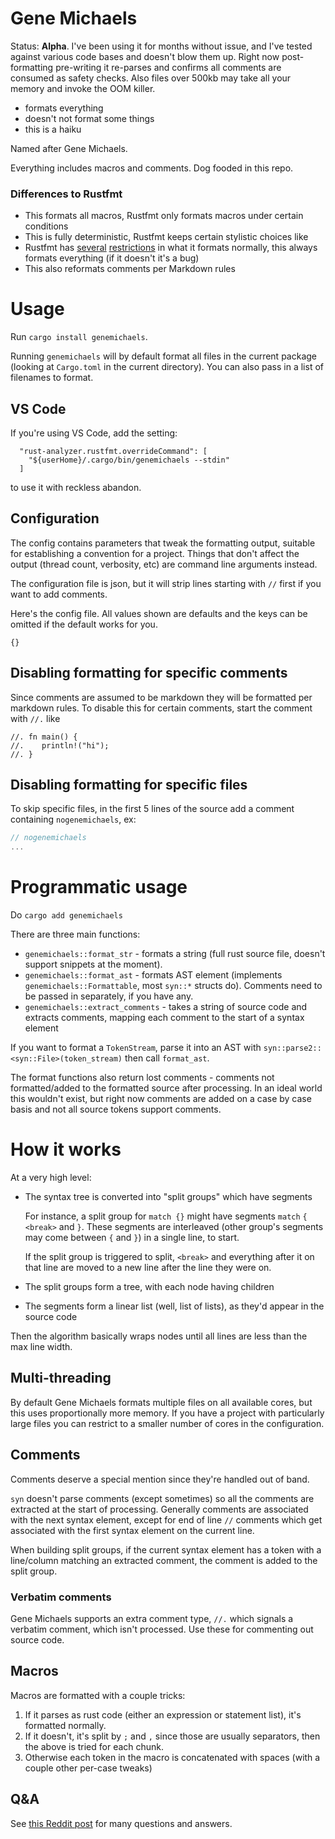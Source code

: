 # Gene Michaels

Status: **Alpha**. I've been using it for months without issue, and I've tested against various code bases and doesn't blow them up. Right now post-formatting pre-writing it re-parses and confirms all comments are consumed as safety checks. Also files over 500kb may take all your memory and invoke the OOM killer.

- formats everything
- doesn't not format some things
- this is a haiku

Named after Gene Michaels.

Everything includes macros and comments. Dog fooded in this repo.

### Differences to Rustfmt

- This formats all macros, Rustfmt only formats macros under certain conditions
- This is fully deterministic, Rustfmt keeps certain stylistic choices like
- Rustfmt has [several](https://github.com/rust-lang/rustfmt/issues/3863) [restrictions](https://github.com/rust-lang/rustfmt/issues/2896) in what it formats normally, this always formats everything (if it doesn't it's a bug)
- This also reformats comments per Markdown rules

# Usage

Run `cargo install genemichaels`.

Running `genemichaels` will by default format all files in the current package (looking at `Cargo.toml` in the current directory). You can also pass in a list of filenames to format.

## VS Code

If you're using VS Code, add the setting:

```
  "rust-analyzer.rustfmt.overrideCommand": [
    "${userHome}/.cargo/bin/genemichaels --stdin"
  ]
```

to use it with reckless abandon.

## Configuration

The config contains parameters that tweak the formatting output, suitable for establishing a convention for a project. Things that don't affect the output (thread count, verbosity, etc) are command line arguments instead.

The configuration file is json, but it will strip lines starting with `//` first if you want to add comments.

Here's the config file. All values shown are defaults and the keys can be omitted if the default works for you.

```jsonc
{}
```

## Disabling formatting for specific comments

Since comments are assumed to be markdown they will be formatted per markdown rules. To disable this for certain comments, start the comment with `//.` like

```
//. fn main() {
//.    println!("hi");
//. }
```

## Disabling formatting for specific files

To skip specific files, in the first 5 lines of the source add a comment containing `nogenemichaels`, ex:

```rust
// nogenemichaels
...
```

# Programmatic usage

Do `cargo add genemichaels`

There are three main functions:

- `genemichaels::format_str` - formats a string (full rust source file, doesn't support snippets at the moment).
- `genemichaels::format_ast` - formats AST element (implements `genemichaels::Formattable`, most `syn::*` structs do). Comments need to be passed in separately, if you have any.
- `genemichaels::extract_comments` - takes a string of source code and extracts comments, mapping each comment to the start of a syntax element

If you want to format a `TokenStream`, parse it into an AST with `syn::parse2::<syn::File>(token_stream)` then call `format_ast`.

The format functions also return lost comments - comments not formatted/added to the formatted source after processing. In an ideal world this wouldn't exist, but right now comments are added on a case by case basis and not all source tokens support comments.

# How it works

At a very high level:

- The syntax tree is converted into "split groups" which have segments

  For instance, a split group for `match {}` might have segments `match` `{` `<break>` and `}`. These segments are interleaved (other group's segments may come between `{` and `}`) in a single line, to start.

  If the split group is triggered to split, `<break>` and everything after it on that line are moved to a new line after the line they were on.

- The split groups form a tree, with each node having children
- The segments form a linear list (well, list of lists), as they'd appear in the source code

Then the algorithm basically wraps nodes until all lines are less than the max line width.

## Multi-threading

By default Gene Michaels formats multiple files on all available cores, but this uses proportionally more memory. If you have a project with particularly large files you can restrict to a smaller number of cores in the configuration.

## Comments

Comments deserve a special mention since they're handled out of band.

`syn` doesn't parse comments (except sometimes) so all the comments are extracted at the start of processing. Generally comments are associated with the next syntax element, except for end of line `//` comments which get associated with the first syntax element on the current line.

When building split groups, if the current syntax element has a token with a line/column matching an extracted comment, the comment is added to the split group.

### Verbatim comments

Gene Michaels supports an extra comment type, `//.` which signals a verbatim comment, which isn't processed. Use these for commenting out source code.

## Macros

Macros are formatted with a couple tricks:

1. If it parses as rust code (either an expression or statement list), it's formatted normally.
2. If it doesn't, it's split by `;` and `,` since those are usually separators, then the above is tried for each chunk.
3. Otherwise each token in the macro is concatenated with spaces (with a couple other per-case tweaks)

## Q&A

See [this Reddit post](https://www.reddit.com/r/rust/comments/zo54gj/gene_michaels_alternative_rust_code_formatter/) for many questions and answers.
